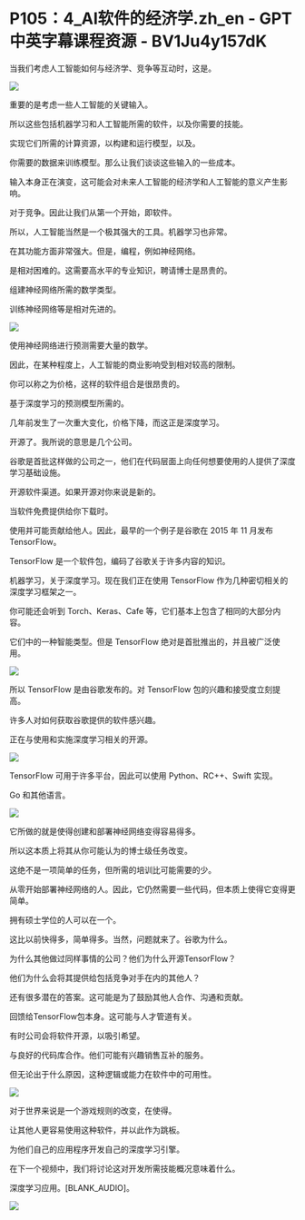 # P105：4_AI软件的经济学.zh_en - GPT中英字幕课程资源 - BV1Ju4y157dK

当我们考虑人工智能如何与经济学、竞争等互动时，这是。

![](img/8783f0b57b2b59cd90533199223fd2c6_1.png)

重要的是考虑一些人工智能的关键输入。

所以这些包括机器学习和人工智能所需的软件，以及你需要的技能。

实现它们所需的计算资源，以构建和运行模型，以及。

你需要的数据来训练模型。那么让我们谈谈这些输入的一些成本。

输入本身正在演变，这可能会对未来人工智能的经济学和人工智能的意义产生影响。

对于竞争。因此让我们从第一个开始，即软件。

所以，人工智能当然是一个极其强大的工具。机器学习也非常。

在其功能方面非常强大。但是，编程，例如神经网络。

是相对困难的。这需要高水平的专业知识，聘请博士是昂贵的。

组建神经网络所需的数学类型。

训练神经网络等是相对先进的。

![](img/8783f0b57b2b59cd90533199223fd2c6_3.png)

使用神经网络进行预测需要大量的数学。

因此，在某种程度上，人工智能的商业影响受到相对较高的限制。

你可以称之为价格，这样的软件组合是很昂贵的。

基于深度学习的预测模型所需的。

几年前发生了一次重大变化，价格下降，而这正是深度学习。

开源了。我所说的意思是几个公司。

谷歌是首批这样做的公司之一，他们在代码层面上向任何想要使用的人提供了深度学习基础设施。

开源软件渠道。如果开源对你来说是新的。

当软件免费提供给你下载时。

使用并可能贡献给他人。因此，最早的一个例子是谷歌在 2015 年 11 月发布 TensorFlow。

TensorFlow 是一个软件包，编码了谷歌关于许多内容的知识。

机器学习，关于深度学习。现在我们正在使用 TensorFlow 作为几种密切相关的深度学习框架之一。

你可能还会听到 Torch、Keras、Cafe 等，它们基本上包含了相同的大部分内容。

它们中的一种智能类型。但是 TensorFlow 绝对是首批推出的，并且被广泛使用。

![](img/8783f0b57b2b59cd90533199223fd2c6_5.png)

所以 TensorFlow 是由谷歌发布的。对 TensorFlow 包的兴趣和接受度立刻提高。

许多人对如何获取谷歌提供的软件感兴趣。

正在与使用和实施深度学习相关的开源。

![](img/8783f0b57b2b59cd90533199223fd2c6_7.png)

TensorFlow 可用于许多平台，因此可以使用 Python、RC++、Swift 实现。

Go 和其他语言。

![](img/8783f0b57b2b59cd90533199223fd2c6_9.png)

它所做的就是使得创建和部署神经网络变得容易得多。

所以这本质上将其从你可能认为的博士级任务改变。

这绝不是一项简单的任务，但所需的培训比可能需要的少。

从零开始部署神经网络的人。因此，它仍然需要一些代码，但本质上使得它变得更简单。

拥有硕士学位的人可以在一个。

这比以前快得多，简单得多。当然，问题就来了。谷歌为什么。

为什么其他做过同样事情的公司？他们为什么开源TensorFlow？

他们为什么会将其提供给包括竞争对手在内的其他人？

还有很多潜在的答案。这可能是为了鼓励其他人合作、沟通和贡献。

回馈给TensorFlow包本身。这可能与人才管道有关。

有时公司会将软件开源，以吸引希望。

与良好的代码库合作。他们可能有兴趣销售互补的服务。

但无论出于什么原因，这种逻辑或能力在软件中的可用性。

![](img/8783f0b57b2b59cd90533199223fd2c6_11.png)

对于世界来说是一个游戏规则的改变，在使得。

让其他人更容易使用这种软件，并以此作为跳板。

为他们自己的应用程序开发自己的深度学习引擎。

在下一个视频中，我们将讨论这对开发所需技能概况意味着什么。

深度学习应用。[BLANK_AUDIO]。

![](img/8783f0b57b2b59cd90533199223fd2c6_13.png)
